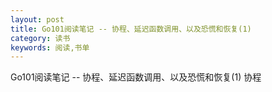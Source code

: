 ```yaml
---
layout: post
title: Go101阅读笔记 -- 协程、延迟函数调用、以及恐慌和恢复(1)
category: 读书
keywords: 阅读,书单
---
```


Go101阅读笔记 -- 协程、延迟函数调用、以及恐慌和恢复(1)
协程
